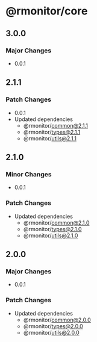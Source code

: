 # @rmonitor/core

## 3.0.0

### Major Changes

- 0.0.1

## 2.1.1

### Patch Changes

- 0.0.1
- Updated dependencies
  - @rmonitor/common@2.1.1
  - @rmonitor/types@2.1.1
  - @rmonitor/utils@2.1.1

## 2.1.0

### Minor Changes

- 0.0.1

### Patch Changes

- Updated dependencies
  - @rmonitor/common@2.1.0
  - @rmonitor/types@2.1.0
  - @rmonitor/utils@2.1.0

## 2.0.0

### Major Changes

- 0.0.1

### Patch Changes

- Updated dependencies
  - @rmonitor/common@2.0.0
  - @rmonitor/types@2.0.0
  - @rmonitor/utils@2.0.0
